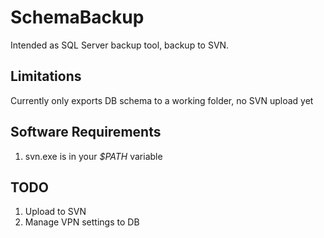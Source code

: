 SchemaBackup
============

Intended as SQL Server backup tool, backup to SVN.

Limitations
-----------

Currently only exports DB schema to a working folder, no SVN upload yet

Software Requirements
---------------------

<ol>
<li>svn.exe is in your <i>$PATH</i> variable</li>
</ol>

TODO
----
<ol>
<li>Upload to SVN</li>
<li>Manage VPN settings to DB</li>
</ol>